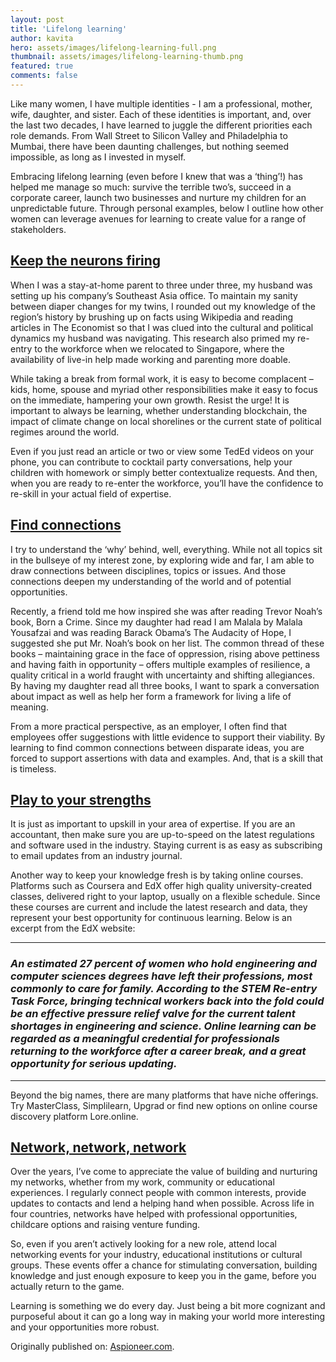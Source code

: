 ```yaml
---
layout: post
title: 'Lifelong learning'
author: kavita
hero: assets/images/lifelong-learning-full.png
thumbnail: assets/images/lifelong-learning-thumb.png
featured: true
comments: false
---
```


Like many women, I have multiple identities - I am a professional, mother, wife, daughter, and sister. Each of these identities is important, and, over the last two decades, I have learned to juggle the different priorities each role demands. From Wall Street to Silicon Valley and Philadelphia to Mumbai, there have been daunting challenges, but nothing seemed impossible, as long as I invested in myself.

Embracing lifelong learning (even before I knew that was a ‘thing’!) has helped me manage so much: survive the terrible two’s, succeed in a corporate career, launch two businesses and nurture my children for an unpredictable future. Through personal examples, below I outline how other women can leverage avenues for learning to create value for a range of stakeholders.

## <u>Keep the neurons firing</u>

When I was a stay-at-home parent to three under three, my husband was setting up his company’s Southeast Asia office. To maintain my sanity between diaper changes for my twins, I rounded out my knowledge of the region’s history by brushing up on facts using Wikipedia and reading articles in The Economist so that I was clued into the cultural and political dynamics my husband was navigating. This research also primed my re-entry to the workforce when we relocated to Singapore, where the availability of live-in help made working and parenting more doable.

While taking a break from formal work, it is easy to become complacent – kids, home, spouse and myriad other responsibilities make it easy to focus on the immediate, hampering your own growth. Resist the urge! It is important to always be learning, whether understanding blockchain, the impact of climate change on local shorelines or the current state of political regimes around the world.

Even if you just read an article or two or view some TedEd videos on your phone, you can contribute to cocktail party conversations, help your children with homework or simply better contextualize requests. And then, when you are ready to re-enter the workforce, you’ll have the confidence to re-skill in your actual field of expertise.

## <u>Find connections</u>

I try to understand the ‘why’ behind, well, everything. While not all topics sit in the bullseye of my interest zone, by exploring wide and far, I am able to draw connections between disciplines, topics or issues. And those connections deepen my understanding of the world and of potential opportunities.

Recently, a friend told me how inspired she was after reading Trevor Noah’s book, Born a Crime. Since my daughter had read I am Malala by Malala Yousafzai and was reading Barack Obama’s The Audacity of Hope, I suggested she put Mr. Noah’s book on her list. The common thread of these books – maintaining grace in the face of oppression, rising above pettiness and having faith in opportunity – offers multiple examples of resilience, a quality critical in a world fraught with uncertainty and shifting allegiances. By having my daughter read all three books, I want to spark a conversation about impact as well as help her form a framework for living a life of meaning.

From a more practical perspective, as an employer, I often find that employees offer suggestions with little evidence to support their viability. By learning to find common connections between disparate ideas, you are forced to support assertions with data and examples. And, that is a skill that is timeless.

## <u> Play to your strengths</u>

It is just as important to upskill in your area of expertise. If you are an accountant, then make sure you are up-to-speed on the latest regulations and software used in the industry. Staying current is as easy as subscribing to email updates from an industry journal.

Another way to keep your knowledge fresh is by taking online courses. Platforms such as Coursera and EdX offer high quality university-created classes, delivered right to your laptop, usually on a flexible schedule. Since these courses are current and include the latest research and data, they represent your best opportunity for continuous learning. Below is an excerpt from the EdX website:

---

### _An estimated 27 percent of women who hold engineering and computer sciences degrees have left their professions, most commonly to care for family. According to the STEM Re-entry Task Force, bringing technical workers back into the fold could be an effective pressure relief valve for the current talent shortages in engineering and science. Online learning can be regarded as a meaningful credential for professionals returning to the workforce after a career break, and a great opportunity for serious updating._

---

Beyond the big names, there are many platforms that have niche offerings. Try MasterClass, Simplilearn, Upgrad or find new options on online course discovery platform Lore.online.

## <u> Network, network, network</u>

Over the years, I’ve come to appreciate the value of building and nurturing my networks, whether from my work, community or educational experiences. I regularly connect people with common interests, provide updates to contacts and lend a helping hand when possible. Across life in four countries, networks have helped with professional opportunities, childcare options and raising venture funding.

So, even if you aren’t actively looking for a new role, attend local networking events for your industry, educational institutions or cultural groups. These events offer a chance for stimulating conversation, building knowledge and just enough exposure to keep you in the game, before you actually return to the game.

Learning is something we do every day. Just being a bit more cognizant and purposeful about it can go a long way in making your world more interesting and your opportunities more robust.

Originally published on: [Aspioneer.com](https://aspioneer.com/lifelong-learning-imperative-for-workforce-re-entry-and-relevance/).
